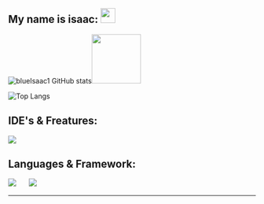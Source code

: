  
## My name is isaac: </a><img src="https://media.giphy.com/media/WUlplcMpOCEmTGBtBW/giphy.gif" width="30"> 
</em></p>

![blueIsaac1 GitHub stats](https://github-readme-stats.vercel.app/api?username=blueIsaac1&show_icons=true&include_all_commits=true&theme=radical)<img src="https://media.giphy.com/media/M9gbBd9nbDrOTu1Mqx/giphy.gif" width="100" padding="25"/>

![Top Langs](https://github-readme-stats.vercel.app/api/top-langs/?username=blueIsaac1&layout=compact) 

## IDE's & Freatures:
<img src="https://skillicons.dev/icons?i=vscode,pycharm,mysql,sqlite,linux,kali,raspberrypi,linkedin,github" />

## Languages & Framework:
<img src="https://skillicons.dev/icons?i=html,css,js,bootstrap,py,java,php" /><a>ㅤㅤ</a><img src="https://skillicons.dev/icons?i=django,flask,react,laravel" />
<hr>

